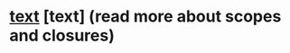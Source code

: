 # [text](https://chatgpt.com/share/670969a8-56f8-8003-a626-0af3bcae1e8d) [text]  (read more about scopes and closures)